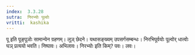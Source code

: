 ```yaml
---
index:  3.3.28
sutra:  निरभ्योः पूल्वोः
vritti:  kashika 
---
```


पू इति पूङ्पूञोः सामान्येन ग्रहणम्। लूञ् छेदने। यथासङ्ख्यम् उपसर्गसम्बन्धः। निरभिपूर्वयोः पूल्वोर् धात्वोः घञ् प्रत्ययो भवति। निष्पावः। अभिलावः। निरभ्योः इति किम्? पवः। लवः।

